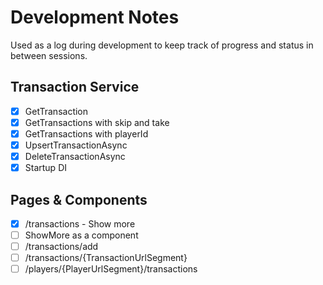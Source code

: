 # Development Notes

Used as a log during development to keep track of progress and status in between sessions.

## Transaction Service
- [x] GetTransaction
- [x] GetTransactions with skip and take
- [x] GetTransactions with playerId
- [x] UpsertTransactionAsync
- [x] DeleteTransactionAsync
- [x] Startup DI

## Pages & Components
- [x] /transactions - Show more
- [ ] ShowMore as a component
- [ ] /transactions/add
- [ ] /transactions/{TransactionUrlSegment}
- [ ] /players/{PlayerUrlSegment}/transactions